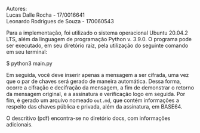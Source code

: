 Autores:  
Lucas Dalle Rocha - 17/0016641  
Leonardo Rodrigues de Souza - 170060543  
 
Para a implementação, foi utilizado o sistema operacional Ubuntu 20.04.2 LTS, além da linguagem de programação Python v. 3.9.0. 
O programa pode ser executado, em seu diretório raiz, pela utilização do seguinte comando em seu terminal:

$ python3 main.py

Em seguida, você deve inserir apenas a mensagem a ser cifrada, uma vez que o par de chaves será gerado de maneira automática. 
Dessa forma, ocorre a cifração e decifração da mensagem, a fim de demonstrar o retorno da mensagem original, e a assinatura e 
verificação logo em seguida. Por fim, é gerado um arquivo nomeado `out.md`, que contém informações a respeito das chaves pública 
e privada, além da assinatura, em BASE64.

O descritivo (pdf) encontra-se no diretório docs, com informações adicionais.
